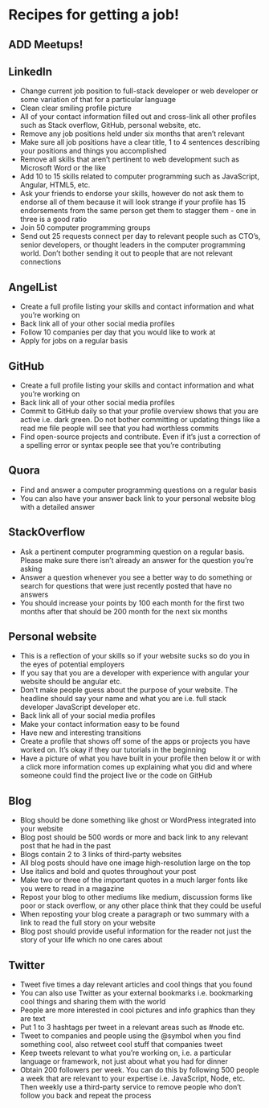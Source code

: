 # Recipes for getting a job!

## ADD Meetups!

## LinkedIn

*  Change current job position to full-stack developer or web developer or some variation of that for a particular language
*  Clean clear smiling profile picture
*  All of your contact information filled out and cross-link all other profiles such as Stack overflow, GitHub, personal website, etc.
*  Remove any job positions held under six months that aren’t relevant
*  Make sure all job positions have a clear title, 1 to 4 sentences describing your positions and things you accomplished
*  Remove all skills that aren’t pertinent to web development such as Microsoft Word or the like
*  Add 10 to 15 skills related to computer programming such as JavaScript, Angular, HTML5, etc.
*  Ask your friends to endorse your skills, however do not ask them to endorse all of them because it will look strange if your profile has 15 endorsements from the same person get them to stagger them - one in three is a good ratio
*  Join 50 computer programming groups
*  Send out 25 requests connect per day to relevant people such as CTO’s, senior developers, or thought leaders in the computer programming world. Don’t bother sending it out to people that are not relevant connections



## AngelList

 *  Create a full profile listing your skills and contact information and what you’re working on
 *  Back link all of your other social media profiles
 *  Follow 10 companies per day that you would like to work at
 *  Apply for jobs on a regular basis


## GitHub
 *  Create a full profile listing your skills and contact information and what you’re working on
 *  Back link all of your other social media profiles
 *  Commit to GitHub daily so that your profile overview shows that you are active i.e. dark green. Do not bother committing or updating things like a read me file people will see that you had worthless commits
 *  Find open-source projects and contribute. Even if it’s just a correction of a spelling error or syntax people see that you’re contributing


## Quora

 *  Find and answer a computer programming questions on a regular basis
 *  You can also have your answer back link to your personal website blog with a detailed answer


## StackOverflow
 *  Ask a pertinent computer programming question on a regular basis. Please make sure there isn’t already an answer for the question you’re asking
 *  Answer a question whenever you see a better way to do something or search for questions that were just recently posted that have no answers
 *  You should increase your points by 100 each month for the first two months after that should be 200 month for the next six months


## Personal website
 *  This is a reflection of your skills so if your website sucks so do you in the eyes of potential employers
 *  If you say that you are a developer with experience with angular your website should be angular etc.
 *  Don’t make people guess about the purpose of your website. The headline should say your name and what you are i.e. full stack developer JavaScript developer etc.
 *  Back link all of your social media profiles
 *  Make your contact information easy to be found
 *  Have new and interesting transitions
 *  Create a profile that shows off some of the apps or projects you have worked on. It’s okay if they our tutorials in the beginning
 *  Have a picture of what you have built in your profile then below it or with a click more information comes up explaining what you did and where someone could find the project live or the code on GitHub


## Blog
 *  Blog should be done something like ghost or WordPress integrated into your website
 *  Blog post should be 500 words or more and back link to any relevant post that he had in the past
 *  Blogs contain 2 to 3 links of third-party websites
 *  All blog posts should have one image high-resolution large on the top
 *  Use italics and bold and quotes throughout your post
 *  Make two or three of the important quotes in a much larger fonts like you were to read in a magazine
 *  Repost your blog to other mediums like medium, discussion forms like poor or stack overflow, or any other place think that they could be useful
 *  When reposting your blog create a paragraph or two summary with a link to read the full story on your website
 *  Blog post should provide useful information for the reader not just the story of your life which no one cares about


## Twitter
 *  Tweet five times a day relevant articles and cool things that you found
 *  You can also use Twitter as your external bookmarks i.e. bookmarking cool things and sharing them with the world
 *  People are more interested in cool pictures and info graphics than they are text
 *  Put 1 to 3 hashtags per tweet in a relevant areas such as #node etc.
 *  Tweet to companies and people using the @symbol when you find something cool, also retweet cool stuff that companies tweet
 *  Keep tweets relevant to what you’re working on, i.e. a particular language or framework, not just about what you had for dinner
 *  Obtain 200 followers per week. You can do this by following 500 people a week that are relevant to your expertise i.e. JavaScript, Node, etc. Then weekly use a third-party service to remove people who don’t follow you back and repeat the process
